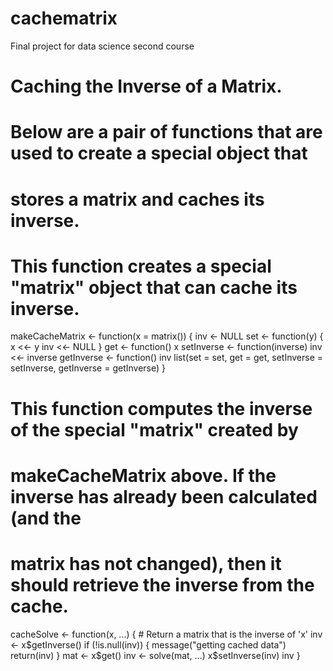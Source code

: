 # cachematrix
Final project for data science second course
# Caching the Inverse of a Matrix.
# Below are a pair of functions that are used to create a special object that 
# stores a matrix and caches its inverse.

# This function creates a special "matrix" object that can cache its inverse.

makeCacheMatrix <- function(x = matrix()) {
        inv <- NULL
        set <- function(y) {
                x <<- y
                inv <<- NULL
        }
        get <- function() x
        setInverse <- function(inverse) inv <<- inverse
        getInverse <- function() inv
        list(set = set,
             get = get,
             setInverse = setInverse,
             getInverse = getInverse)
}


# This function computes the inverse of the special "matrix" created by 
# makeCacheMatrix above. If the inverse has already been calculated (and the 
# matrix has not changed), then it should retrieve the inverse from the cache.

cacheSolve <- function(x, ...) {
        #  Return a matrix that is the inverse of 'x'
        inv <- x$getInverse()
        if (!is.null(inv)) {
                message("getting cached data")
                return(inv)
        }
        mat <- x$get()
        inv <- solve(mat, ...)
        x$setInverse(inv)
        inv
}
